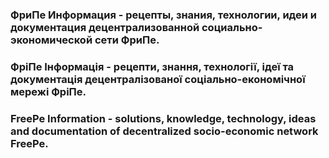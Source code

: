 ### ФриПе Информация - рецепты, знания, технологии, идеи и документация децентрализованной социально-экономической сети ФриПе.

### ФріПе Інформація - рецепти, знання, технології, ідеї та документація децентралізованої соціально-економічної мережі ФріПе.

### FreePe Information - solutions, knowledge, technology, ideas and documentation of decentralized socio-economic network FreePe.
